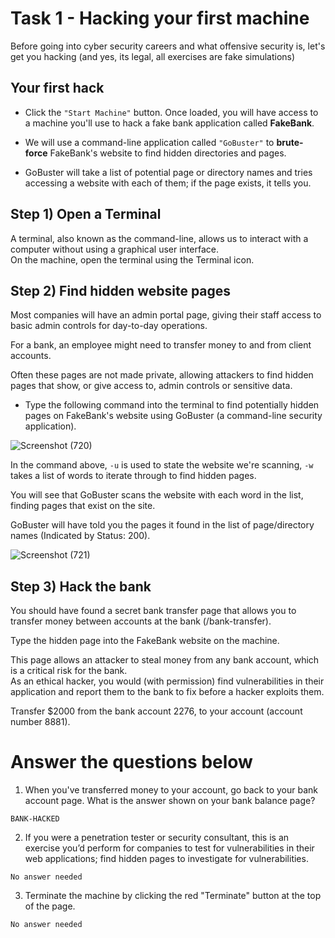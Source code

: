 # Task 1 - Hacking your first machine

Before going into cyber security careers and what offensive security is, let's get you hacking (and yes, its legal, all exercises are fake simulations)

## Your first hack

- Click the ``"Start Machine"`` button. Once loaded, you will have access to a machine you'll use to hack a fake bank application called **FakeBank**.

- We will use a command-line application called ``"GoBuster"`` to **brute-force** FakeBank's website to find hidden directories and pages. 
- GoBuster will take a list of potential page or directory names and tries accessing a website with each of them; if the page exists, it tells you.

## Step 1) Open a Terminal

A terminal, also known as the command-line, allows us to interact with a computer without using a graphical user interface.<br>
On the machine, open the terminal using the Terminal icon.  

## Step 2) Find hidden website pages

Most companies will have an admin portal page, giving their staff access to basic admin controls for day-to-day operations.<br>

For a bank, an employee might need to transfer money to and from client accounts.<br> 

Often these pages are not made private, allowing attackers to find hidden pages that show, or give access to, admin controls or sensitive data.

- Type the following command into the terminal to find potentially hidden pages on FakeBank's website using GoBuster (a command-line security application).

![Screenshot (720)](https://user-images.githubusercontent.com/63872951/177399923-3f9fbb94-6ffe-4d6a-8b6a-acef62b16390.png)

In the command above, `-u` is used to state the website we're scanning, `-w` takes a list of words to iterate through to find hidden pages.

You will see that GoBuster scans the website with each word in the list, finding pages that exist on the site. 

GoBuster will have told you the pages it found in the list of page/directory names (Indicated by Status: 200).

![Screenshot (721)](https://user-images.githubusercontent.com/63872951/177402183-4a8f70b0-78c6-4d67-8a0d-6e7340c44fd5.png)


## Step 3) Hack the bank

You should have found a secret bank transfer page that allows you to transfer money between accounts at the bank (/bank-transfer). 

Type the hidden page into the FakeBank website on the machine.

This page allows an attacker to steal money from any bank account, which is a critical risk for the bank.<br> As an ethical hacker, you would (with permission) find vulnerabilities in their application and report them to the bank to fix before a hacker exploits them.

Transfer $2000 from the bank account 2276, to your account (account number 8881).

# Answer the questions below

1. When you've transferred money to your account, go back to your bank account page. What is the answer shown on your bank balance page? 
 ```
 BANK-HACKED
 ```
2. If you were a penetration tester or security consultant, this is an exercise you’d perform for companies to test for vulnerabilities in their web applications; find hidden pages to investigate for vulnerabilities.
```
No answer needed
```
3. Terminate the machine by clicking the red "Terminate" button at the top of the page.
```
No answer needed
```
